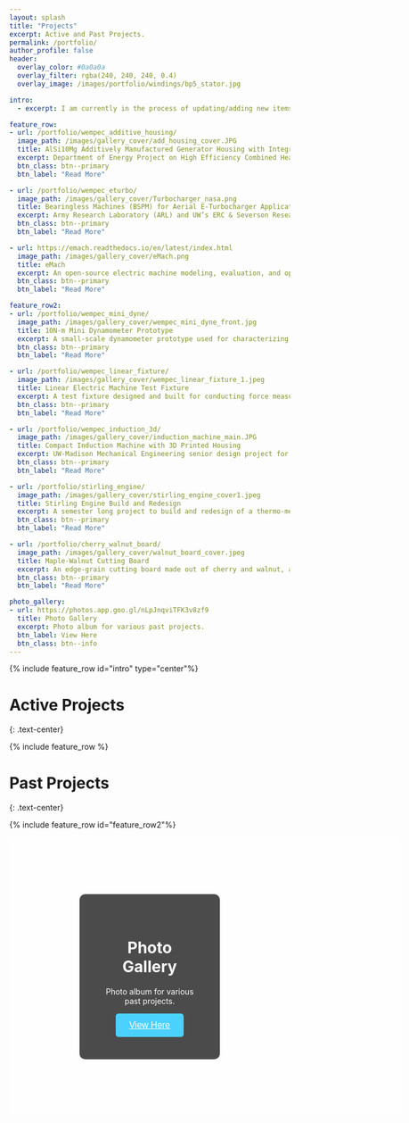 ```yaml
---
layout: splash
title: "Projects"
excerpt: Active and Past Projects.
permalink: /portfolio/
author_profile: false
header: 
  overlay_color: #0a0a0a
  overlay_filter: rgba(240, 240, 240, 0.4)
  overlay_image: /images/portfolio/windings/bp5_stator.jpg

intro: 
  - excerpt: I am currently in the process of updating/adding new items to my portfolio, some pages here are not fully completed yet. I am hoping to have them done by the end of August.

feature_row:
- url: /portfolio/wempec_additive_housing/
  image_path: /images/gallery_cover/add_housing_cover.JPG
  title: AlSi10Mg Additively Manufactured Generator Housing with Integrated Cooling Channels
  excerpt: Department of Energy Project on High Efficiency Combined Heat and Power (CHP) Generation. 
  btn_class: btn--primary
  btn_label: "Read More"

- url: /portfolio/wempec_eturbo/
  image_path: /images/gallery_cover/Turbocharger_nasa.png
  title: Bearingless Machines (BSPM) for Aerial E-Turbocharger Application
  excerpt: Army Research Laboratory (ARL) and UW’s ERC & Severson Research Group to explore using bearingless motor technology to create a new generation of electric turbochargers for aerial vehicles.
  btn_class: btn--primary
  btn_label: "Read More"

- url: https://emach.readthedocs.io/en/latest/index.html
  image_path: /images/gallery_cover/eMach.png
  title: eMach
  excerpt: An open-source electric machine modeling, evaluation, and optimization framework developed in Python.
  btn_class: btn--primary
  btn_label: "Read More"

feature_row2:
- url: /portfolio/wempec_mini_dyne/
  image_path: /images/gallery_cover/wempec_mini_dyne_front.jpg
  title: 10N-m Mini Dynamometer Prototype
  excerpt: A small-scale dynamometer prototype used for characterizing small form factor rotatry electric machines. Capable of torque measurement of up to 10Nm and speed of 3000RPM.
  btn_class: btn--primary
  btn_label: "Read More"

- url: /portfolio/wempec_linear_fixture/
  image_path: /images/gallery_cover/wempec_linear_fixture_1.jpeg
  title: Linear Electric Machine Test Fixture
  excerpt: A test fixture designed and built for conducting force measurement on a linear electric machine with a HAAS CNC TM-1 mill.
  btn_class: btn--primary
  btn_label: "Read More"

- url: /portfolio/wempec_induction_3d/
  image_path: /images/gallery_cover/induction_machine_main.JPG
  title: Compact Induction Machine with 3D Printed Housing
  excerpt: UW-Madison Mechanical Engineering senior design project for the Grainger Engineering Design Innovation Lab.
  btn_class: btn--primary
  btn_label: "Read More"

- url: /portfolio/stirling_engine/
  image_path: /images/gallery_cover/stirling_engine_cover1.jpeg
  title: Stirling Engine Build and Redesign
  excerpt: A semester long project to build and redesign of a thermo-mechanical device (Stirling Engine).
  btn_class: btn--primary
  btn_label: "Read More"

- url: /portfolio/cherry_walnut_board/
  image_path: /images/gallery_cover/walnut_board_cover.jpeg
  title: Maple-Walnut Cutting Board
  excerpt: An edge-grain cutting board made out of cherry and walnut, a graduation gift for a friend.
  btn_class: btn--primary
  btn_label: "Read More"

photo_gallery:
- url: https://photos.app.goo.gl/nLpJnqviTFK3v8zf9
  title: Photo Gallery
  excerpt: Photo album for various past projects.
  btn_label: View Here
  btn_class: btn--info
---
```


<style>
  #show_bg {
    background-image: linear-gradient(to bottom, rgba(255, 255, 255, 0.6), rgba(255, 255, 255, 0.6)),
    url('/images/gallery_cover/photo_gallery.png');
    width: 100%;
    height: 300px;
    background-size: cover;
    color: white;
    padding:100px
  }

  /* Container holding the image and the text */
  .container {
  position: relative;
  text-align: center;
  }

  /* Bottom right text */
  .text-block {
    position: absolute;
    top: 50%;
    left: 50%;
    background-color: black;
    opacity: 0.7;
    color: white;
    transform: translate(-50%, -50%);
    padding:40px;
    border-radius: 10px;
  }

  .container .btn {
  /* position: absolute;
  top: 50%;
  left: 50%;
  transform: translate(-50%, -50%);
  -ms-transform: translate(-50%, -50%); */
  background-color: #00BFFF;
  color: white;
  font-size: 16px;
  padding: 12px 24px;
  border: none;
  cursor: pointer;
  border-radius: 5px;
  }

  .container .btn:hover {
    background-color: #48D1CC;
  }

    
</style>

{% include feature_row id="intro" type="center"%}

# Active Projects
{: .text-center}
<br/>

{% include feature_row %}

# Past Projects
{: .text-center}
<br/>


{% include feature_row id="feature_row2"%}

<!-- {% include feature_row id="photo_gallery" type="center"%} -->

<div class="container">
  <div id='show_bg'>
    <div class="text-block">
      <h1 style="color: white;">Photo Gallery</h1>
      <p>Photo album for various past projects.</p>
      <a href="https://photos.app.goo.gl/nLpJnqviTFK3v8zf9"><button class="btn"><u>View Here</u></button></a>
    </div>
  </div>
</div>

<br/>



